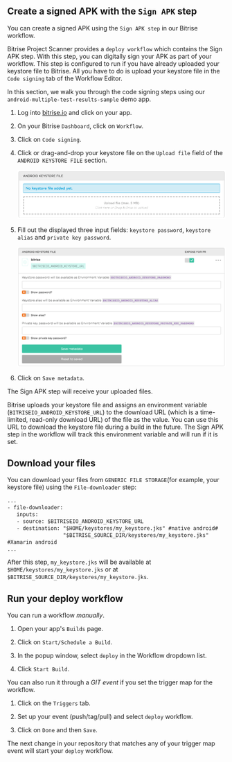 
## Create a signed APK with the `Sign APK` step

You can create a signed APK using the `Sign APK step` in our Bitrise workflow.

Bitrise Project Scanner provides a `deploy workflow` which contains the Sign APK step. With this step, you can digitally sign your APK as part of your workflow. This step is configured to run if you have already uploaded your keystore file to Bitrise. All you have to do is upload your keystore file in the `Code signing` tab of the Workflow Editor.

In this section, we walk you through the code signing steps using our `android-multiple-test-results-sample` demo app.

1. Log into [bitrise.io](https://www.bitrise.io/) and click on your app.

2. On your Bitrise `Dashboard`, click on `Workflow`.

3. Click on `Code signing`.

4. Click or drag-and-drop your keystore file on the `Upload file` field of the `ANDROID KEYSTORE FILE` section.

    ![Screenshot](/img/android-code-signing/upload-file.png)

5. Fill out the displayed three input fields: `keystore password`, `keystore alias` and `private key password`.

    ![Screenshot](/img/android-code-signing/three-fields.png)

6. Click on `Save metadata`.

The Sign APK step will receive your uploaded files.

Bitrise uploads your keystore file and assigns an environment variable (`BITRISEIO_ANDROID_KEYSTORE_URL`) to the download URL (which is a time-limited, read-only download URL) of the file as the value. You can use this URL to download the keystore file during a build in the future. The Sign APK step in the workflow will track this environment variable and will run if it is set.

## Download your files

You can download your files from `GENERIC FILE STORAGE`(for example, your keystore file) using the `File-downloader` step:

```
...
- file-downloader:
   inputs:
   - source: $BITRISEIO_ANDROID_KEYSTORE_URL
   - destination: "$HOME/keystores/my_keystore.jks" #native android#
                  "$BITRISE_SOURCE_DIR/keystores/my_keystore.jks" #Xamarin android
...

```

After this step, `my_keystore.jks` will be available at `$HOME/keystores/my_keystore.jks` or at `$BITRISE_SOURCE_DIR/keystores/my_keystore.jks`.

## Run your deploy workflow

You can run a workflow *manually*.

1. Open your app's `Builds` page.

2. Click on `Start/Schedule a Build`.

3. In the popup window, select `deploy` in the Workflow dropdown list.

4. Click `Start Build`.

You can also run it through a *GIT event* if you set the trigger map for the workflow.

1. Click on the `Triggers` tab.

2. Set up your event (push/tag/pull) and select `deploy` workflow.

3. Click on `Done` and then `Save`.

The next change in your repository that matches any of your trigger map event will start your `deploy` workflow.

